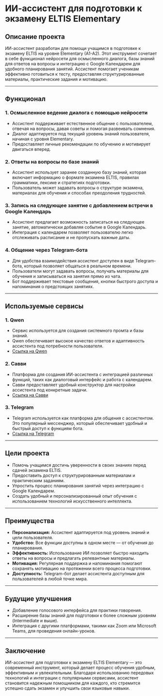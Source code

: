 # ИИ-ассистент для подготовки к экзамену ELTIS Elementary

[](https://github.com/ShAlexSpb/ai_ELTIS_assistent/blob/main/Снимок%20экрана%202025-02-24%20в%2013.53.38.png?raw=true)



## Описание проекта
ИИ-ассистент разработан для помощи учащимся в подготовке к экзамену ELTIS на уровне Elementary (A1-A2). Этот инструмент сочетает в себе функционал нейросети для осмысленного диалога, базы знаний для ответов на вопросы и интеграцию с Google Календарем для удобного планирования занятий. Ассистент помогает ученикам эффективно готовиться к тесту, предоставляя структурированные материалы, практические задания и мотивацию.

---

## Функционал

### 1. **Осмысленное ведение диалога с помощью нейросети**
   - Ассистент поддерживает естественное общение с пользователем, отвечая на вопросы, давая советы и помогая развеивать сомнения.
   - Диалог адаптируется под текущий уровень знаний пользователя, начиная с уровня Elementary.
   - Предоставляет личные рекомендации по обучению и мотивирует двигаться вперед.

### 2. **Ответы на вопросы по базе знаний**
   - Ассистент использует заранее созданную базу знаний, которая включает информацию о формате экзамена ELTIS, правилах грамматики, лексике и стратегиях подготовки.
   - Пользователь может задавать вопросы о структуре экзамена, материалах для обучения и способах преодоления трудностей.

### 3. **Запись на следующее занятие с добавлением встречи в Google Календарь**
   - Ассистент предлагает возможность записаться на следующее занятие, автоматически добавляя событие в Google Календарь.
   - Интеграция с календарем позволяет пользователю легко отслеживать расписание и не пропускать важные даты.

### 4. **Общение через Telegram-бота**
   - Для удобства взаимодействия ассистент доступен в виде Telegram-бота, который позволяет общаться в реальном времени.
   - Пользователи могут задавать вопросы, получать материалы для обучения и записываться на занятия прямо из чата.
   - Бот поддерживает текстовые сообщения, кнопки быстрого доступа и напоминания о предстоящих занятиях.

---

## Используемые сервисы

### 1. **Qwen**
   - Сервис используется для создания системного промта и базы знаний.
   - Qwen обеспечивает высокое качество ответов и адаптивность ассистента под потребности пользователя.
   - [Ссылка на Qwen](https://qwen.aliyun.com)

### 2. **Савви**
   - Платформа для создания ИИ-ассистента с интеграцией различных функций, таких как диалоговый интерфейс и работа с календарем.
   - Савви предоставляет удобный конструктор для настройки ассистента под конкретные задачи.
   - [Ссылка на Савви](https://savi.ai)

### 3. **Telegram**
   - Telegram используется как платформа для общения с ассистентом. Это популярный мессенджер, который обеспечивает удобный и быстрый доступ к функциям бота.
   - [Ссылка на Telegram](https://telegram.org)

---

## Цели проекта
- Помочь учащимся достичь уверенности в своих знаниях перед сдачей экзамена ELTIS.
- Предоставить доступ к структурированным материалам и практическим заданиям.
- Упростить процесс планирования занятий через интеграцию с Google Календарем.
- Создать удобный и персонализированный опыт обучения с использованием технологий искусственного интеллекта.

---

## Преимущества
- **Персонализация:** Ассистент адаптируется под уровень знаний и цели пользователя.
- **Удобство:** Все функции доступны в одном месте — от обучения до планирования.
- **Эффективность:** Использование ИИ позволяет быстро находить ответы на вопросы и предлагать релевантные материалы.
- **Мотивация:** Регулярная поддержка и напоминания помогают сохранять мотивацию на протяжении всего процесса подготовки.
- **Доступность:** Telegram-бот делает ассистента доступным для пользователей в любой точке мира.

---

## Будущие улучшения
- Добавление голосового интерфейса для практики говорения.
- Расширение базы знаний для подготовки к более сложным уровням (Intermediate и выше).
- Интеграция с другими платформами, такими как Zoom или Microsoft Teams, для проведения онлайн-уроков.

---

## Заключение
ИИ-ассистент для подготовки к экзамену ELTIS Elementary — это современный инструмент, который делает процесс обучения удобным, эффективным и увлекательным. Благодаря использованию передовых технологий и интеграции с популярными сервисами, ассистент становится надежным помощником для каждого, кто стремится успешно сдать экзамен и улучшить свои языковые навыки.
